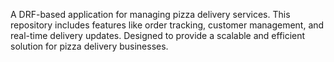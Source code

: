 A DRF-based application for managing pizza delivery services. This repository includes features like order tracking, customer management, and real-time delivery updates. Designed to provide a scalable and efficient solution for pizza delivery businesses.
